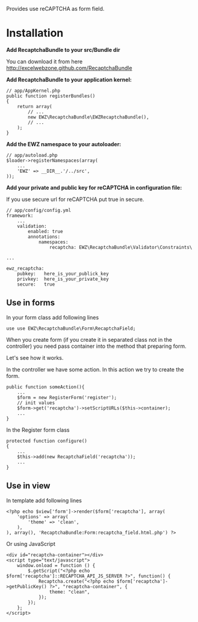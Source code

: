 Provides use reCAPTCHA as form field.

Installation
============

**Add RecaptchaBundle to your src/Bundle dir**

You can download it from here http://excelwebzone.github.com/RecaptchaBundle

**Add RecaptchaBundle to your application kernel:**

    // app/AppKernel.php
    public function registerBundles()
    {
        return array(
            // ...
            new EWZ\RecaptchaBundle\EWZRecaptchaBundle(),
            // ...
        );
    }

**Add the EWZ namespace to your autoloader:**

    // app/autoload.php
    $loader->registerNamespaces(array(
        ...
        'EWZ' => __DIR__.'/../src',
    ));

**Add your private and public key for reCAPTCHA in configuration file:**

If you use secure url for reCAPTCHA put true in secure.

    // app/config/config.yml
    framework:
        ...
        validation:
            enabled: true
            annotations:
                namespaces:
                    recaptcha: EWZ\RecaptchaBundle\Validator\Constraints\

    ...

    ewz_recaptcha:
        pubkey:   here_is_your_publick_key
        privkey:  here_is_your_private_key
        secure:   true
    

Use in forms
------------

In your form class add following lines

    use use EWZ\RecaptchaBundle\Form\RecaptchaField;

When you create form (if you create it in separated class not in the controller) 
you need pass container into the method that preparing form.

Let's see how it works.

In the controller we have some action. In this action we try to create the form. 

    public function someAction(){
        ...
        $form = new RegisterForm('register');
        // init values
        $form->get('recaptcha')->setScriptURLs($this->container);
        ...
    }

In the Register form class

    protected function configure()
    {
        ...
        $this->add(new RecaptchaField('recaptcha'));
        ...
    }

Use in view
-----------

In template add following lines

    <?php echo $view['form']->render($form['recaptcha'], array(
        'options' => array(
            'theme' => 'clean',
        ),
    ), array(), 'RecaptchaBundle:Form:recaptcha_field.html.php') ?>

Or using JavaScript

    <div id="recaptcha-container"></div>
    <script type="text/javascript">
        window.onload = function () {
            $.getScript("<?php echo $form['recaptcha']::RECAPTCHA_API_JS_SERVER ?>", function() {
                Recaptcha.create("<?php echo $form['recaptcha']->getPublicKey() ?>", "recaptcha-container", {
                    theme: "clean",
                });
            });
        };
    </script>
